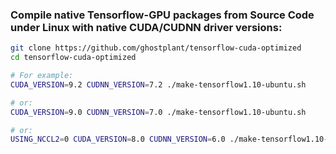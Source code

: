 ### Compile native Tensorflow-GPU packages from Source Code under Linux with native CUDA/CUDNN driver versions:

```sh
git clone https://github.com/ghostplant/tensorflow-cuda-optimized
cd tensorflow-cuda-optimized

# For example:
CUDA_VERSION=9.2 CUDNN_VERSION=7.2 ./make-tensorflow1.10-ubuntu.sh

# or:
CUDA_VERSION=9.0 CUDNN_VERSION=7.0 ./make-tensorflow1.10-ubuntu.sh

# or:
USING_NCCL2=0 CUDA_VERSION=8.0 CUDNN_VERSION=6.0 ./make-tensorflow1.10-ubuntu.sh
```
